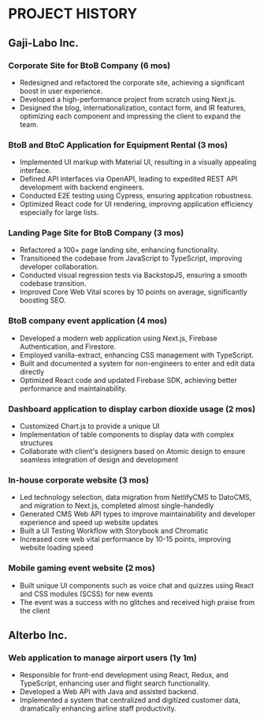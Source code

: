 # PROJECT HISTORY

## Gaji-Labo Inc.

### Corporate Site for BtoB Company (6 mos)

- Redesigned and refactored the corporate site, achieving a significant boost in user experience.
- Developed a high-performance project from scratch using Next.js.
- Designed the blog, internationalization, contact form, and IR features, optimizing each component and impressing the client to expand the team.

### BtoB and BtoC Application for Equipment Rental (3 mos)

- Implemented UI markup with Material UI, resulting in a visually appealing interface.
- Defined API interfaces via OpenAPI, leading to expedited REST API development with backend engineers.
- Conducted E2E testing using Cypress, ensuring application robustness.
- Optimized React code for UI rendering, improving application efficiency especially for large lists.

### Landing Page Site for BtoB Company (3 mos)

- Refactored a 100+ page landing site, enhancing functionality.
- Transitioned the codebase from JavaScript to TypeScript, improving developer collaboration.
- Conducted visual regression tests via BackstopJS, ensuring a smooth codebase transition.
- Improved Core Web Vital scores by 10 points on average, significantly boosting SEO.

### BtoB company event application (4 mos)

- Developed a modern web application using Next.js, Firebase Authentication, and Firestore.
- Employed vanilla-extract, enhancing CSS management with TypeScript.
- Built and documented a system for non-engineers to enter and edit data directly
- Optimized React code and updated Firebase SDK, achieving better performance and maintainability.

### Dashboard application to display carbon dioxide usage (2 mos)

- Customized Chart.js to provide a unique UI
- Implementation of table components to display data with complex structures
- Collaborate with client's designers based on Atomic design to ensure seamless integration of design and development

### In-house corporate website (3 mos)

- Led technology selection, data migration from NetlifyCMS to DatoCMS, and migration to Next.js, completed almost single-handedly
- Generated CMS Web API types to improve maintainability and developer experience and speed up website updates
- Built a UI Testing Workflow with Storybook and Chromatic
- Increased core web vital performance by 10-15 points, improving website loading speed

### Mobile gaming event website (2 mos)

- Built unique UI components such as voice chat and quizzes using React and CSS modules (SCSS) for new events
- The event was a success with no glitches and received high praise from the client

## Alterbo Inc.

### Web application to manage airport users (1y 1m)

- Responsible for front-end development using React, Redux, and TypeScript, enhancing user and flight search functionality.
- Developed a Web API with Java and assisted backend.
- Implemented a system that centralized and digitized customer data, dramatically enhancing airline staff productivity.
